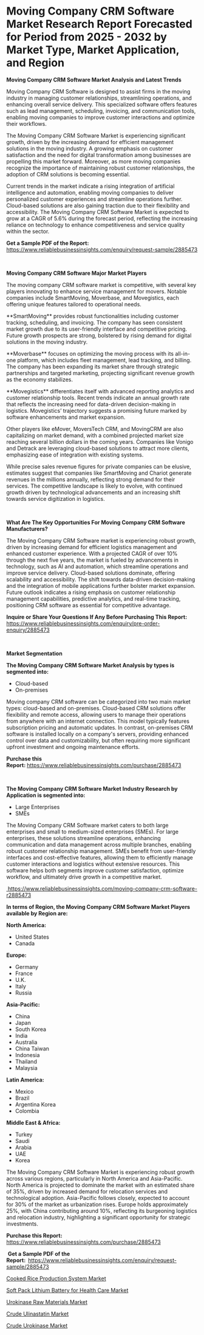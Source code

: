 <p><h1>Moving Company CRM Software Market Research Report Forecasted for Period from 2025 -  2032 by Market Type, Market Application, and Region</h1></p><p><strong>Moving Company CRM Software Market Analysis and Latest Trends</strong></p>
<p><p>Moving Company CRM Software is designed to assist firms in the moving industry in managing customer relationships, streamlining operations, and enhancing overall service delivery. This specialized software offers features such as lead management, scheduling, invoicing, and communication tools, enabling moving companies to improve customer interactions and optimize their workflows.</p><p>The Moving Company CRM Software Market is experiencing significant growth, driven by the increasing demand for efficient management solutions in the moving industry. A growing emphasis on customer satisfaction and the need for digital transformation among businesses are propelling this market forward. Moreover, as more moving companies recognize the importance of maintaining robust customer relationships, the adoption of CRM solutions is becoming essential.</p><p>Current trends in the market indicate a rising integration of artificial intelligence and automation, enabling moving companies to deliver personalized customer experiences and streamline operations further. Cloud-based solutions are also gaining traction due to their flexibility and accessibility. The Moving Company CRM Software Market is expected to grow at a CAGR of 5.6% during the forecast period, reflecting the increasing reliance on technology to enhance competitiveness and service quality within the sector.</p></p>
<p><strong>Get a Sample PDF of the Report:&nbsp;</strong> <a href="https://www.reliablebusinessinsights.com/enquiry/request-sample/2885473?utm_campaign=112&utm_medium=2&utm_source=Github&utm_content=ia&utm_term=13032025&utm_id=moving-company-crm-software">https://www.reliablebusinessinsights.com/enquiry/request-sample/2885473</a></p>
<p>&nbsp;</p>
<p><strong>Moving Company CRM Software Major Market Players</strong></p>
<p><p>The moving company CRM software market is competitive, with several key players innovating to enhance service management for movers. Notable companies include SmartMoving, Moverbase, and Movegistics, each offering unique features tailored to operational needs.</p><p>**SmartMoving** provides robust functionalities including customer tracking, scheduling, and invoicing. The company has seen consistent market growth due to its user-friendly interface and competitive pricing. Future growth prospects are strong, bolstered by rising demand for digital solutions in the moving industry.</p><p>**Moverbase** focuses on optimizing the moving process with its all-in-one platform, which includes fleet management, lead tracking, and billing. The company has been expanding its market share through strategic partnerships and targeted marketing, projecting significant revenue growth as the economy stabilizes.</p><p>**Movegistics** differentiates itself with advanced reporting analytics and customer relationship tools. Recent trends indicate an annual growth rate that reflects the increasing need for data-driven decision-making in logistics. Movegistics’ trajectory suggests a promising future marked by software enhancements and market expansion.</p><p>Other players like eMover, MoversTech CRM, and MovingCRM are also capitalizing on market demand, with a combined projected market size reaching several billion dollars in the coming years. Companies like Vonigo and Detrack are leveraging cloud-based solutions to attract more clients, emphasizing ease of integration with existing systems.</p><p>While precise sales revenue figures for private companies can be elusive, estimates suggest that companies like SmartMoving and Chariot generate revenues in the millions annually, reflecting strong demand for their services. The competitive landscape is likely to evolve, with continued growth driven by technological advancements and an increasing shift towards service digitization in logistics.</p></p>
<p>&nbsp;</p>
<p><strong>What Are The Key Opportunities For Moving Company CRM Software Manufacturers?</strong></p>
<p><p>The Moving Company CRM Software market is experiencing robust growth, driven by increasing demand for efficient logistics management and enhanced customer experience. With a projected CAGR of over 10% through the next five years, the market is fueled by advancements in technology, such as AI and automation, which streamline operations and improve service delivery. Cloud-based solutions dominate, offering scalability and accessibility. The shift towards data-driven decision-making and the integration of mobile applications further bolster market expansion. Future outlook indicates a rising emphasis on customer relationship management capabilities, predictive analytics, and real-time tracking, positioning CRM software as essential for competitive advantage.</p></p>
<p><strong>Inquire or Share Your Questions If Any Before Purchasing This Report:</strong> <a href="https://www.reliablebusinessinsights.com/enquiry/pre-order-enquiry/2885473?utm_campaign=112&utm_medium=2&utm_source=Github&utm_content=ia&utm_term=13032025&utm_id=moving-company-crm-software">https://www.reliablebusinessinsights.com/enquiry/pre-order-enquiry/2885473</a></p>
<p>&nbsp;</p>
<p><strong>Market Segmentation</strong></p>
<p><strong>The Moving Company CRM Software Market Analysis by types is segmented into:</strong></p>
<p><ul><li>Cloud-based</li><li>On-premises</li></ul></p>
<p><p>Moving company CRM software can be categorized into two main market types: cloud-based and on-premises. Cloud-based CRM solutions offer flexibility and remote access, allowing users to manage their operations from anywhere with an internet connection. This model typically features subscription pricing and automatic updates. In contrast, on-premises CRM software is installed locally on a company's servers, providing enhanced control over data and customizability, but often requiring more significant upfront investment and ongoing maintenance efforts.</p></p>
<p><strong>Purchase this Report:&nbsp;</strong><a href="https://www.reliablebusinessinsights.com/purchase/2885473?utm_campaign=112&utm_medium=2&utm_source=Github&utm_content=ia&utm_term=13032025&utm_id=moving-company-crm-software">https://www.reliablebusinessinsights.com/purchase/2885473</a></p>
<p>&nbsp;</p>
<p><strong>The Moving Company CRM Software Market Industry Research by Application is segmented into:</strong></p>
<p><ul><li>Large Enterprises</li><li>SMEs</li></ul></p>
<p><p>The Moving Company CRM Software market caters to both large enterprises and small to medium-sized enterprises (SMEs). For large enterprises, these solutions streamline operations, enhancing communication and data management across multiple branches, enabling robust customer relationship management. SMEs benefit from user-friendly interfaces and cost-effective features, allowing them to efficiently manage customer interactions and logistics without extensive resources. This software helps both segments improve customer satisfaction, optimize workflow, and ultimately drive growth in a competitive market.</p></p>
<p><a href="https://www.reliablebusinessinsights.com/moving-company-crm-software-r2885473?utm_campaign=112&utm_medium=2&utm_source=Github&utm_content=ia&utm_term=13032025&utm_id=moving-company-crm-software">&nbsp;https://www.reliablebusinessinsights.com/moving-company-crm-software-r2885473</a></p>
<p><strong>In terms of Region, the Moving Company CRM Software Market Players available by Region are:</strong></p>
<p>
    <p> <strong> North America: </strong>
        <ul>
            <li>United States</li>
            <li>Canada</li>
        </ul>
        </p> 
    <p> <strong> Europe: </strong>
        <ul>
            <li>Germany</li>
            <li>France</li>
            <li>U.K.</li>
            <li>Italy</li>
            <li>Russia</li>
        </ul>
        </p> 
    <p> <strong> Asia-Pacific: </strong>
        <ul>
            <li>China</li>
            <li>Japan</li>
            <li>South Korea</li>
            <li>India</li>
            <li>Australia</li>
            <li>China Taiwan</li>
            <li>Indonesia</li>
            <li>Thailand</li>
            <li>Malaysia</li>
        </ul>
        </p> 
    <p> <strong> Latin America: </strong>
        <ul>
            <li>Mexico</li>
            <li>Brazil</li>
            <li>Argentina Korea</li>
            <li>Colombia</li>
        </ul>
        </p> 
    <p> <strong> Middle East & Africa: </strong>
        <ul>
            <li>Turkey</li>
            <li>Saudi</li>
            <li>Arabia</li>
            <li>UAE</li>
            <li>Korea</li>
        </ul>
    </p>
    </p>
<p><p>The Moving Company CRM Software Market is experiencing robust growth across various regions, particularly in North America and Asia-Pacific. North America is projected to dominate the market with an estimated share of 35%, driven by increased demand for relocation services and technological adoption. Asia-Pacific follows closely, expected to account for 30% of the market as urbanization rises. Europe holds approximately 25%, with China contributing around 10%, reflecting its burgeoning logistics and relocation industry, highlighting a significant opportunity for strategic investments.</p></p>
<p><strong>Purchase this Report: </strong><a href="https://www.reliablebusinessinsights.com/purchase/2885473?utm_campaign=112&utm_medium=2&utm_source=Github&utm_content=ia&utm_term=13032025&utm_id=moving-company-crm-software">https://www.reliablebusinessinsights.com/purchase/2885473</a></p>
<p>&nbsp;<strong>Get a Sample PDF of the Report:&nbsp;&nbsp;</strong><a href="https://www.reliablebusinessinsights.com/enquiry/request-sample/2885473?utm_campaign=112&utm_medium=2&utm_source=Github&utm_content=ia&utm_term=13032025&utm_id=moving-company-crm-software">https://www.reliablebusinessinsights.com/enquiry/request-sample/2885473</a></p>
<p><strong></strong></p>
<p><p><a href="https://github.com/gassmkalay/Market-Research-Report-List-1/blob/main/cooked-rice-production-system-market.md?utm_campaign=112&utm_medium=2&utm_source=Github&utm_content=ia&utm_term=13032025&utm_id=moving-company-crm-software">Cooked Rice Production System Market</a></p><p><a href="https://github.com/swaftaenglem/Market-Research-Report-List-1/blob/main/soft-pack-lithium-battery-for-health-care-market.md?utm_campaign=112&utm_medium=2&utm_source=Github&utm_content=ia&utm_term=13032025&utm_id=moving-company-crm-software">Soft Pack Lithium Battery for Health Care Market</a></p><p><a href="https://github.com/porstgowinjq/Market-Research-Report-List-1/blob/main/urokinase-raw-materials-market.md?utm_campaign=112&utm_medium=2&utm_source=Github&utm_content=ia&utm_term=13032025&utm_id=moving-company-crm-software">Urokinase Raw Materials Market</a></p><p><a href="https://github.com/laveeasaadrh/Market-Research-Report-List-1/blob/main/crude-ulinastatin-market.md?utm_campaign=112&utm_medium=2&utm_source=Github&utm_content=ia&utm_term=13032025&utm_id=moving-company-crm-software">Crude Ulinastatin Market</a></p><p><a href="https://github.com/blauetrelawz/Market-Research-Report-List-1/blob/main/crude-urokinase-market.md?utm_campaign=112&utm_medium=2&utm_source=Github&utm_content=ia&utm_term=13032025&utm_id=moving-company-crm-software">Crude Urokinase Market</a></p></p>